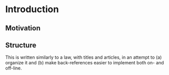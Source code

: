 # Introduction

## Motivation

## Structure


This is written similarly to a law, with titles and articles, in an attempt to (a) organize it and (b) make back-references easier to implement both on- and off-line.
<!--stackedit_data:
eyJoaXN0b3J5IjpbLTEzMjc2MTI3MTFdfQ==
-->